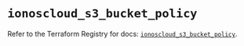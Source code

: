 # `ionoscloud_s3_bucket_policy`

Refer to the Terraform Registry for docs: [`ionoscloud_s3_bucket_policy`](https://registry.terraform.io/providers/ionos-cloud/ionoscloud/6.7.1/docs/resources/s3_bucket_policy).
